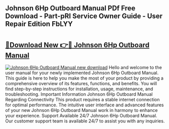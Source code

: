 ## Johnson 6Hp Outboard Manual PDf Free Download - Part-pRI Service Owner Guide - User Repair Edition FbLYY

# <h2><a href="http://bc91945.oget.top/?id=Johnson+6Hp+Outboard+Manual">🔗Download New 👉🔴 Johnson 6Hp Outboard Manual</a></h2>

[![Johnson 6Hp Outboard Manual new download](https://i.imgur.com/5g1atiW.png)](http://bc91945.oget.top/?id=Johnson+6Hp+Outboard+Manual)
Hello and welcome to the user manual for your newly implemented Johnson 6Hp Outboard Manual. This guide is here to help you make the most of your product by providing a comprehensive overview of its features, functions, and benefits. You will find step-by-step instructions for installation, usage, maintenance, and troubleshooting. Important Information Johnson 6Hp Outboard Manual Regarding Connectivity This product requires a stable internet connection for optimal performance. The intuitive user interface and advanced features of your new Johnson 6Hp Outboard Manual work in harmony to enhance your experience. Support Available 24/7 Johnson 6Hp Outboard Manual. Our customer support team is available 24/7 to assist you with any inquiries.
